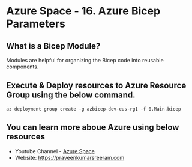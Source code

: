 # Azure Space - 16. Azure Bicep Parameters

## What is a Bicep Module?
Modules are helpful for organizing the Bicep code into reusable components.

## Execute & Deploy resources to Azure Resource Group using the below command.

```
az deployment group create -g azbicep-dev-eus-rg1 -f 0.Main.bicep
```

## You can learn more aboue Azure using below resources

* Youtube Channel - [Azure Space](https://www.youtube.com/channel/UCAyKimu-hwmy0kpYprjSPBg?sub_confirmation=1)
* Website: <https://praveenkumarsreeram.com>
